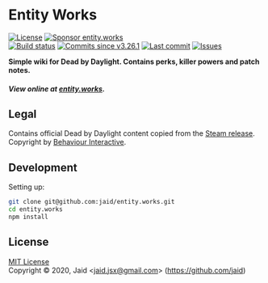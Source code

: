 # Entity Works


<a href="https://raw.githubusercontent.com/jaid/entity.works/master/license.txt"><img src="https://img.shields.io/github/license/jaid/entity.works?style=flat-square" alt="License"/></a> <a href="https://github.com/sponsors/jaid"><img src="https://img.shields.io/badge/<3-Sponsor-FF45F1?style=flat-square" alt="Sponsor entity.works"/></a>  
<a href="https://actions-badge.atrox.dev/jaid/entity.works/goto"><img src="https://img.shields.io/endpoint.svg?style=flat-square&url=https%3A%2F%2Factions-badge.atrox.dev%2Fjaid%2Fentity.works%2Fbadge" alt="Build status"/></a> <a href="https://github.com/jaid/entity.works/commits"><img src="https://img.shields.io/github/commits-since/jaid/entity.works/v3.26.1?style=flat-square&logo=github" alt="Commits since v3.26.1"/></a> <a href="https://github.com/jaid/entity.works/commits"><img src="https://img.shields.io/github/last-commit/jaid/entity.works?style=flat-square&logo=github" alt="Last commit"/></a> <a href="https://github.com/jaid/entity.works/issues"><img src="https://img.shields.io/github/issues/jaid/entity.works?style=flat-square&logo=github" alt="Issues"/></a>  

**Simple wiki for Dead by Daylight. Contains perks, killer powers and patch notes.**




##### View online at [entity.works](https://entity.works).




















## Legal

Contains official Dead by Daylight content copied from the [Steam release](https://store.steampowered.com/app/381210). Copyright by [Behaviour Interactive](https://bhvr.com/).

## Development



Setting up:
```bash
git clone git@github.com:jaid/entity.works.git
cd entity.works
npm install
```


## License
[MIT License](https://raw.githubusercontent.com/jaid/entity.works/master/license.txt)  
Copyright © 2020, Jaid \<jaid.jsx@gmail.com> (https://github.com/jaid)
